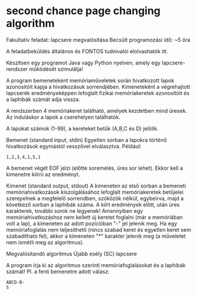 # second chance page changing algorithm
Fakultatív feladat: lapcsere megvalósítása
Becsült programozási idő: ~5 óra

A feladatbeküldés általános és FONTOS tudnivalói elolvashatók itt.

Készítsen egy programot Java vagy Python nyelven, amely egy lapcsere-rendszer működését szimulálja!

A program bemeneteként memóriaműveletek során hivatkozott lapok azonosítóit kapja a hivatkozásuk sorrendjében. Kimeneteként a végrehajtott lapcserék eredményeképpen lefoglalt fizikai memóriakeretek azonosítóit és a laphibák számát adja vissza.

A rendszerben 4 memóriakeret található, amelyek kezdetben mind üresek. Az induláskor a lapok a cserehelyen találhatók.

A lapokat számok (1-99), a kereteket betűk (A,B,C és D) jelölik.

Bemenet (standard input, stdin)
Egyetlen sorban a lapokra történő hivatkozások egymástól vesszővel elválasztva. Például:
```
1,2,3,4,1,5,1
```
A bemenet végét EOF jelzi (előtte soremelés, üres sor lehet). Ekkor kell a kimenetre kiírni az eredményt.

Kimenet (standard output, stdout)
A kimeneten az első sorban a bemeneti memóriahivatkozások kiszolgálásához lefoglalt memóriakeretek betűjelei szerepelnek a megfelelő sorrendben, szóközök nélkül, egybeírva, majd a következő sorban a laphibák száma. A kiírt eredmények előtt, után üres karakterek, további sorok ne legyenek!
Amennyiben egy memóriahivatkozáshoz nem kellett új keretet foglalni (már a memóriában volt a lap), a kimeneten az adott pozícióban "-" jel jelenik meg.
Ha egy memóriafoglalás nem teljesíthető (nincs szabad keret és egyetlen keret sem szabadítható fel), akkor a kimeneten "*" karakter jelenik meg (a műveletet nem ismétli meg az algoritmus).

Megvalósítandó algoritmus
Újabb esély (SC) lapcsere

A program írja ki az algoritmus szerinti memóriafoglalásokat és a laphibák számát!
Pl. a fenti bemenetre adott válasz:
```
ABCD-B-
5
```
